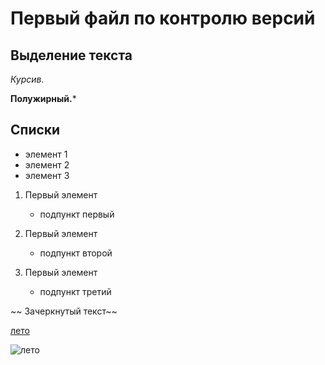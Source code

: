 # Первый файл по контролю версий

## Выделение текста
*Курсив.*


**Полужирный.***

## Списки

* элемент 1
* элемент 2
* элемент 3

1. Первый элемент

    - подпункт первый

2. Первый элемент

    - подпункт второй

3. Первый элемент

    - подпункт третий
    
~~ Зачеркнутый текст~~

[лето](https://samplelib.com/lib/preview/jpeg/sample-birch-400x300.jpg)

![лето](https://samplelib.com/lib/preview/jpeg/sample-birch-400x300.jpg)



